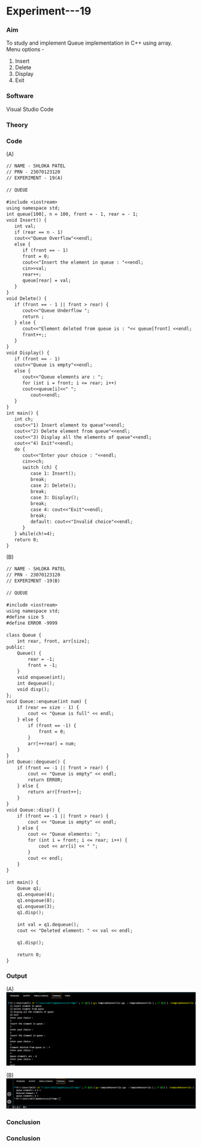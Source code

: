 # Experiment---19  

### Aim 
To study and implement Queue implementation in C++ using array. <br> 
Menu options - <ol><li>Insert</li><li>Delete</li><li>Display</li><li>Exit</li></ol>

### Software 
Visual Studio Code 

### Theory 

### Code 
(A) 
```
// NAME - SHLOKA PATEL  
// PRN - 23070123120 
// EXPERIMENT - 19(A) 

// QUEUE 

#include <iostream>
using namespace std;
int queue[100], n = 100, front = - 1, rear = - 1;
void Insert() {
   int val;
   if (rear == n - 1)
   cout<<"Queue Overflow"<<endl;
   else {
      if (front == - 1)
      front = 0;
      cout<<"Insert the element in queue : "<<endl;
      cin>>val;
      rear++;
      queue[rear] = val;
   }
}
void Delete() {
   if (front == - 1 || front > rear) {
      cout<<"Queue Underflow ";
      return ;
   } else {
      cout<<"Element deleted from queue is : "<< queue[front] <<endl;
      front++;;
   }
}
void Display() {
   if (front == - 1)
   cout<<"Queue is empty"<<endl;
   else {
      cout<<"Queue elements are : ";
      for (int i = front; i <= rear; i++)
      cout<<queue[i]<<" ";
         cout<<endl;
   }
}
int main() {
   int ch;
   cout<<"1) Insert element to queue"<<endl;
   cout<<"2) Delete element from queue"<<endl;
   cout<<"3) Display all the elements of queue"<<endl;
   cout<<"4) Exit"<<endl;
   do {
      cout<<"Enter your choice : "<<endl;
      cin>>ch;
      switch (ch) {
         case 1: Insert();
         break;
         case 2: Delete();
         break;
         case 3: Display();
         break;
         case 4: cout<<"Exit"<<endl;
         break;
         default: cout<<"Invalid choice"<<endl;
      }
   } while(ch!=4);
   return 0;
}
```

(B) 
```
// NAME - SHLOKA PATEL 
// PRN - 23070123120 
// EXPERIMENT -19(B) 

// QUEUE 

#include <iostream>
using namespace std;
#define size 5
#define ERROR -9999

class Queue {
    int rear, front, arr[size];
public:
    Queue() {
        rear = -1;
        front = -1;
    }
    void enqueue(int);
    int dequeue();
    void disp();
};
void Queue::enqueue(int num) {
    if (rear == size - 1) {
        cout << "Queue is full" << endl;
    } else {
        if (front == -1) {
            front = 0;
        }
        arr[++rear] = num;
    }
}
int Queue::dequeue() {
    if (front == -1 || front > rear) {
        cout << "Queue is empty" << endl;
        return ERROR;
    } else {
        return arr[front++];
    }
}
void Queue::disp() {
    if (front == -1 || front > rear) {
        cout << "Queue is empty" << endl;
    } else {
        cout << "Queue elements: ";
        for (int i = front; i <= rear; i++) {
            cout << arr[i] << " ";
        }
        cout << endl;
    }
}

int main() {
    Queue q1;
    q1.enqueue(4);
    q1.enqueue(8);
    q1.enqueue(3);
    q1.disp();
   
    int val = q1.dequeue();
    cout << "Deleted element: " << val << endl;
   
    q1.disp();
   
    return 0;
}  
```

### Output 
(A) 
![](https://github.com/Shloka-Patel/Experiment---19/blob/main/Output_19A.png) 

(B) 
![](https://github.com/Shloka-Patel/Experiment---19/blob/main/Output_19B.png) 

### Conclusion 

### Conclusion 
